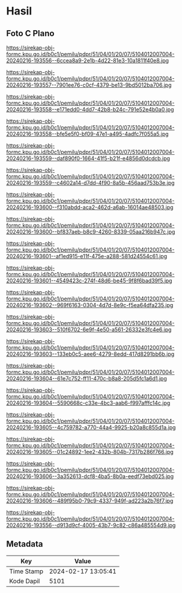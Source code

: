 # Hasil

## Foto C Plano

https://sirekap-obj-formc.kpu.go.id/b0c1/pemilu/pdpr/51/04/01/20/07/5104012007004-20240216-193556--6ccea8a9-2e1b-4d22-81e3-10a1811f40e8.jpg

https://sirekap-obj-formc.kpu.go.id/b0c1/pemilu/pdpr/51/04/01/20/07/5104012007004-20240216-193557--7901ee76-c0cf-4379-be13-9bd5012ba706.jpg

https://sirekap-obj-formc.kpu.go.id/b0c1/pemilu/pdpr/51/04/01/20/07/5104012007004-20240216-193558--e171edd0-4dd7-42b8-b24c-791e52e4b0a0.jpg

https://sirekap-obj-formc.kpu.go.id/b0c1/pemilu/pdpr/51/04/01/20/07/5104012007004-20240216-193558--bfe5e5f0-bf09-47e1-a495-4adfc7f055a5.jpg

https://sirekap-obj-formc.kpu.go.id/b0c1/pemilu/pdpr/51/04/01/20/07/5104012007004-20240216-193559--daf890f0-1664-41f5-b21f-e4856d0dcdcb.jpg

https://sirekap-obj-formc.kpu.go.id/b0c1/pemilu/pdpr/51/04/01/20/07/5104012007004-20240216-193559--c4602a14-d7dd-4f90-8a5b-456aad753b3e.jpg

https://sirekap-obj-formc.kpu.go.id/b0c1/pemilu/pdpr/51/04/01/20/07/5104012007004-20240216-193600--f310abdd-aca2-462d-a6ab-16014ae48503.jpg

https://sirekap-obj-formc.kpu.go.id/b0c1/pemilu/pdpr/51/04/01/20/07/5104012007004-20240216-193600--bf837aeb-b8c9-4260-8339-05aa216b947c.jpg

https://sirekap-obj-formc.kpu.go.id/b0c1/pemilu/pdpr/51/04/01/20/07/5104012007004-20240216-193601--af1ed915-e11f-475e-a288-581d24554c61.jpg

https://sirekap-obj-formc.kpu.go.id/b0c1/pemilu/pdpr/51/04/01/20/07/5104012007004-20240216-193601--4549423c-274f-48d6-be45-9f8f6bad39f5.jpg

https://sirekap-obj-formc.kpu.go.id/b0c1/pemilu/pdpr/51/04/01/20/07/5104012007004-20240216-193602--969f6163-0304-4d7d-8e9c-f5ea64dfa235.jpg

https://sirekap-obj-formc.kpu.go.id/b0c1/pemilu/pdpr/51/04/01/20/07/5104012007004-20240216-193603--510f6702-6e9f-4e50-a561-26332e3fc4e6.jpg

https://sirekap-obj-formc.kpu.go.id/b0c1/pemilu/pdpr/51/04/01/20/07/5104012007004-20240216-193603--133eb0c5-aee6-4279-8edd-417d8291bb6b.jpg

https://sirekap-obj-formc.kpu.go.id/b0c1/pemilu/pdpr/51/04/01/20/07/5104012007004-20240216-193604--61e7c752-ff11-470c-b8a8-205d5fc1a6d1.jpg

https://sirekap-obj-formc.kpu.go.id/b0c1/pemilu/pdpr/51/04/01/20/07/5104012007004-20240216-193604--5590668c-c33e-4bc3-aab6-f997afffc14c.jpg

https://sirekap-obj-formc.kpu.go.id/b0c1/pemilu/pdpr/51/04/01/20/07/5104012007004-20240216-193605--4c759782-a770-44a4-9925-b20a8c855d1a.jpg

https://sirekap-obj-formc.kpu.go.id/b0c1/pemilu/pdpr/51/04/01/20/07/5104012007004-20240216-193605--01c24892-1ee2-432b-804b-7317b286f766.jpg

https://sirekap-obj-formc.kpu.go.id/b0c1/pemilu/pdpr/51/04/01/20/07/5104012007004-20240216-193606--3a352613-dcf8-4ba5-8b0a-eedf73ebd025.jpg

https://sirekap-obj-formc.kpu.go.id/b0c1/pemilu/pdpr/51/04/01/20/07/5104012007004-20240216-193606--489f95b0-79c9-4337-949f-ad223a2b76f7.jpg

https://sirekap-obj-formc.kpu.go.id/b0c1/pemilu/pdpr/51/04/01/20/07/5104012007004-20240216-193556--d913d9cf-4005-43b7-9c82-c86a485554d9.jpg


## Metadata

| Key        | Value               |
| ---------- | ------------------- |
| Time Stamp | 2024-02-17 13:05:41 |
| Kode Dapil | 5101                |



